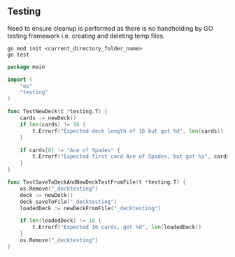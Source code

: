 ## Testing

Need to ensure cleanup is performed as there is no handholding by GO testing framework i.e. creating and deleting temp files.

```
go mod init <current_directory_folder_name>
go test
```

```go
package main

import (
	"os"
	"testing"
)

func TestNewDeck(t *testing.T) {
	cards := newDeck()
	if len(cards) != 16 {
		t.Errorf("Expected deck length of 16 but got %d", len(cards))
	}

	if cards[0] != "Ace of Spades" {
		t.Errorf("Expected first card Ace of Spades, but got %s", cards[0])
	}
}

func TestSaveToDeckAndNewDeckTestFromFile(t *testing.T) {
	os.Remove("_decktesting")
	deck := newDeck()
	deck.saveToFile("_decktesting")
	loadedDeck := newDeckFromFile("_decktesting")

	if len(loadedDeck) != 16 {
		t.Errorf("Expected 16 cards, got %d", len(loadedDeck))
	}
	os.Remove("_decktesting")
}
```
